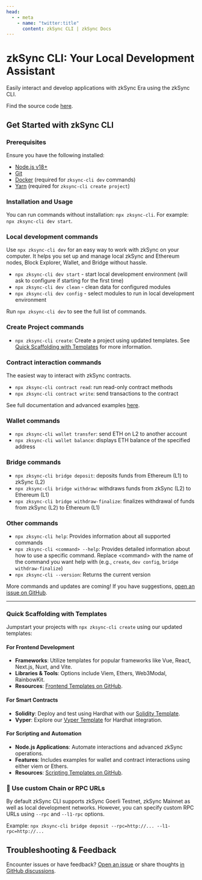 ```yaml
---
head:
  - - meta
    - name: "twitter:title"
      content: zkSync CLI | zkSync Docs
---
```


# zkSync CLI: Your Local Development Assistant

Easily interact and develop applications with zkSync Era using the zkSync CLI.

Find the source code [here](https://github.com/matter-labs/zksync-cli).

## Get Started with zkSync CLI

### Prerequisites

Ensure you have the following installed:

- [Node.js v18+](https://nodejs.org/en)
- [Git](https://git-scm.com/downloads)
- [Docker](https://www.docker.com/get-started/) (required for `zksync-cli dev` commands)
- [Yarn](https://v3.yarnpkg.com/getting-started/install) (required for `zksync-cli create project`)

### Installation and Usage

You can run commands without installation: `npx zksync-cli`. For example: `npx zksync-cli dev start`.

### Local development commands

Use `npx zksync-cli dev` for an easy way to work with zkSync on your computer. It helps you set up and manage local zkSync and Ethereum nodes, Block Explorer, Wallet, and Bridge without hassle.

- `npx zksync-cli dev start` - start local development environment (will ask to configure if starting for the first time)
- `npx zksync-cli dev clean` - clean data for configured modules
- `npx zksync-cli dev config` - select modules to run in local development environment

Run `npx zksync-cli dev` to see the full list of commands.

### Create Project commands

- `npx zksync-cli create`: Create a project using updated templates. See [Quick Scaffolding with Templates](#quick-scaffolding-with-templates) for more information.

### Contract interaction commands

The easiest way to interact with zkSync contracts.

- `npx zksync-cli contract read`: run read-only contract methods
- `npx zksync-cli contract write`: send transactions to the contract

See full documentation and advanced examples [here](./examples/contract-interaction.md).

### Wallet commands

- `npx zksync-cli wallet transfer`: send ETH on L2 to another account
- `npx zksync-cli wallet balance`: displays ETH balance of the specified address

### Bridge commands

- `npx zksync-cli bridge deposit`: deposits funds from Ethereum (L1) to zkSync (L2)
- `npx zksync-cli bridge withdraw`: withdraws funds from zkSync (L2) to Ethereum (L1)
- `npx zksync-cli bridge withdraw-finalize`: finalizes withdrawal of funds from zkSync (L2) to Ethereum (L1)

### Other commands

- `npx zksync-cli help`: Provides information about all supported commands
- `npx zksync-cli <command> --help`: Provides detailed information about how to use a specific command. Replace \<command\> with the name of the command you want help with (e.g., `create`, `dev config`, `bridge withdraw-finalize`)
- `npx zksync-cli --version`: Returns the current version

More commands and updates are coming! If you have suggestions, [open an issue on GitHub](https://github.com/matter-labs/zksync-cli/issues/new).

---

### Quick Scaffolding with Templates

Jumpstart your projects with `npx zksync-cli create` using our updated templates:

#### For Frontend Development

- **Frameworks**: Utilize templates for popular frameworks like Vue, React, Next.js, Nuxt, and Vite.
- **Libraries & Tools**: Options include Viem, Ethers, Web3Modal, RainbowKit.
- **Resources**: [Frontend Templates on GitHub](https://github.com/matter-labs/zksync-frontend-templates#readme).

#### For Smart Contracts

- **Solidity**: Deploy and test using Hardhat with our [Solidity Template](https://github.com/matter-labs/zksync-hardhat-template#readme).
- **Vyper**: Explore our [Vyper Template](https://github.com/matter-labs/zksync-hardhat-vyper-template#readme) for Hardhat integration.

#### For Scripting and Automation

- **Node.js Applications**: Automate interactions and advanced zkSync operations.
- **Features**: Includes examples for wallet and contract interactions using either viem or Ethers.
- **Resources**: [Scripting Templates on GitHub](https://github.com/matter-labs/zksync-scripting-templates#readme).

### 🔗 Use custom Chain or RPC URLs

By default zkSync CLI supports zkSync Goerli Testnet, zkSync Mainnet as well as local development networks. However, you can specify custom RPC URLs using `--rpc` and `--l1-rpc` options.

Example: `npx zksync-cli bridge deposit --rpc=http://... --l1-rpc=http://...`

## Troubleshooting & Feedback

Encounter issues or have feedback? [Open an issue](https://github.com/matter-labs/zksync-cli/issues/new) or share thoughts [in GitHub discussions](https://github.com/zkSync-Community-Hub/zkync-developers/discussions).
